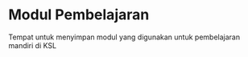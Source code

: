 # Modul Pembelajaran

Tempat untuk menyimpan modul yang digunakan untuk pembelajaran mandiri di KSL
